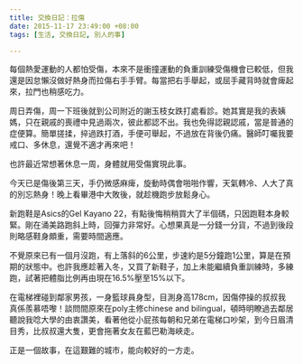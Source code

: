 ```yaml
---
title: 交換日記：拉傷
date: 2015-11-17 23:49:00 +08:00
tags: [生活, 交換日記, 別人的事]

---
```


  
  
  
每個熱愛運動的人都怕受傷，本來不是衝撞運動的負重訓練受傷機會已較低，但我還是因怠懶沒做好熱身而拉傷右手手臂。每當把右手舉起，或屈手藏背時就會痺起來，拉門也稍感吃力。  
  
周日弄傷，周一下班後就到公司附近的謝玉枝女跌打處看診。她其實是我的表姨媽，只在親戚的喪禮中見過兩次，彼此都認不出。我也免得認親認戚，當是普通的症便算。簡單搓揉，捽過跌打酒，手便可舉起，不過放在背後仍痛。醫師叮囑我要戒口、多休息，還覺不適才再來吧！  
  
也許最近常想著休息一周，身體就用受傷實現此事。  
  
  
今天已是傷後第三天，手仍微感麻痺，旋動時偶會啪啪作響，天氣轉冷、人大了真的別忘熱身！晚上看畢港中大敗後，就趁機跑步放鬆身心。  
  
新跑鞋是Asics的Gel Kayano 22，有點後悔稍稍買大了半個碼，只因跑鞋本身較緊。剛在涌美路跑斜上時，回彈力非常好。心想果真是一分錢一分貨，不過到後段則略感鞋身頗重，需要時間適應。  
  
不覺原來已有一個月沒跑，有上落斜的6公里，步速約是5分鐘跑1公里，算是在預期的狀態中。也許我應趁著入冬，又買了新鞋子，加上未能繼續負重訓練時，多練跑，試著把體脂比例再由現在16.5%壓至15%以下。  
  
  
在電梯裡碰到鄰家男孩，一身籃球員身型，目測身高178cm，因傷停操的叔叔我真係羨慕唔嚟！談問間原來在poly主修chinese and bilingual，頓時明瞭過去鄰居聽說我唸大學的由衷讚美，看著他從小屁孩每朝和兄弟在電梯口吵架，到今日眉清目秀，比叔叔還大隻，更會拖著女友在藍巴勒海峽走。  
  
正是一個故事，在這艱難的城市，能向較好的一方走。  
  
  
